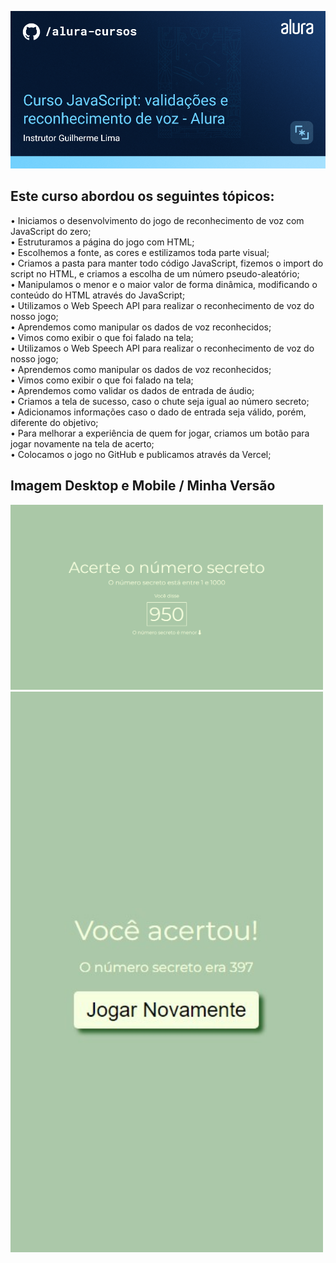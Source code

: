 <p align="center">
  <img src="./app/capa.png" width="800"/> 
</p>

## Este curso abordou os seguintes tópicos:  

•	Iniciamos o desenvolvimento do jogo de reconhecimento de voz com JavaScript do zero;  
•	Estruturamos a página do jogo com HTML;  
•	Escolhemos a fonte, as cores e estilizamos toda parte visual;  
•	Criamos a pasta para manter todo código JavaScript, fizemos o import do script no HTML, e criamos a escolha de um número pseudo-aleatório;  
•	Manipulamos o menor e o maior valor de forma dinâmica, modificando o conteúdo do HTML através do JavaScript;  
•	Utilizamos o Web Speech API para realizar o reconhecimento de voz do nosso jogo;  
•	Aprendemos como manipular os dados de voz reconhecidos;  
•	Vimos como exibir o que foi falado na tela;  
•	Utilizamos o Web Speech API para realizar o reconhecimento de voz do nosso jogo;  
•	Aprendemos como manipular os dados de voz reconhecidos;  
•	Vimos como exibir o que foi falado na tela;  
•	Aprendemos como validar os dados de entrada de áudio;  
•	Criamos a tela de sucesso, caso o chute seja igual ao número secreto;  
•	Adicionamos informações caso o dado de entrada seja válido, porém, diferente do objetivo;  
•	Para melhorar a experiência de quem for jogar, criamos um botão para jogar novamente na tela de acerto;  
•	Colocamos o jogo no GitHub e publicamos através da Vercel;  




## Imagem Desktop e Mobile / Minha Versão
<img src="./app/desktop.png" width="500"/>  
<img src="./app/mobile.jpg" width="500"/>  
